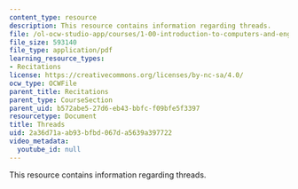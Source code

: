 ```yaml
---
content_type: resource
description: This resource contains information regarding threads.
file: /ol-ocw-studio-app/courses/1-00-introduction-to-computers-and-engineering-problem-solving-spring-2012/2a36d71aab93bfbd067da5639a397722_MIT1_00S12_REC_10.pdf
file_size: 593140
file_type: application/pdf
learning_resource_types:
- Recitations
license: https://creativecommons.org/licenses/by-nc-sa/4.0/
ocw_type: OCWFile
parent_title: Recitations
parent_type: CourseSection
parent_uid: b572abe5-27d6-eb43-bbfc-f09bfe5f3397
resourcetype: Document
title: Threads
uid: 2a36d71a-ab93-bfbd-067d-a5639a397722
video_metadata:
  youtube_id: null
---
```

This resource contains information regarding threads.